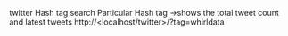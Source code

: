 twitter Hash tag search
Particular Hash tag ->shows the total tweet count and latest tweets
http://<localhost/twitter>/?tag=whirldata

